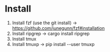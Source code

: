 Install
========

1. Install fzf (use the git install) -> https://github.com/junegunn/fzf#installation
1. Install ripgrep -> cargo install ripgrep
1. Install tmux
1. Install tmuxp -> pip install --user tmuxp
